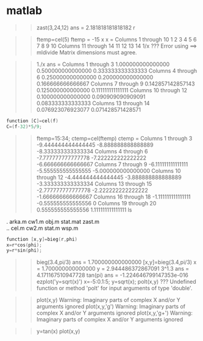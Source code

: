matlab
======

>> zast(3,24,12)
ans =
   2.181818181818182
>> r

 
>> ftemp=cel(5)
ftemp =
   -15
>> x
x =
  Columns 1 through 10
     1     2     3     4     5     6     7     8     9    10
  Columns 11 through 14
    11    12    13    14
>> 1/x
??? Error using ==> mldivide
Matrix dimensions must agree.
 
>> 1./x
ans =
  Columns 1 through 3
   1.000000000000000   0.500000000000000   0.333333333333333
  Columns 4 through 6
   0.250000000000000   0.200000000000000   0.166666666666667
  Columns 7 through 9
   0.142857142857143   0.125000000000000   0.111111111111111
  Columns 10 through 12
   0.100000000000000   0.090909090909091   0.083333333333333
  Columns 13 through 14
   0.076923076923077   0.071428571428571
   
```c
function [C]=cel(f)
C=(f-32)*5/9;
```
>> ftemp=15:34;
>> ctemp=cel(ftemp)
ctemp =
  Columns 1 through 3
  -9.444444444444445  -8.888888888888889  -8.333333333333334
  Columns 4 through 6
  -7.777777777777778  -7.222222222222222  -6.666666666666667
  Columns 7 through 9
  -6.111111111111111  -5.555555555555555  -5.000000000000000
  Columns 10 through 12
  -4.444444444444445  -3.888888888888889  -3.333333333333334
  Columns 13 through 15
  -2.777777777777778  -2.222222222222222  -1.666666666666667
  Columns 16 through 18
  -1.111111111111111  -0.555555555555556                   0
  Columns 19 through 20
   0.555555555555556   1.111111111111111
>> ls

.         arka.m    cw1.m     obj.m     stat.mat  zast.m    
..        cel.m     cw2.m     stat.m    wsp.m     
```c
function [x,y]=bieg(r,phi)
x=r*cos(phi);
y=r*sin(phi);
```
 
>> bieg(3.4,pi/3)
ans =
   1.700000000000000
>> [x,y]=bieg(3.4,pi/3)
x =
   1.700000000000000
y =
   2.944486372867091
>> 3^1.3
ans =
   4.171167510947728
>> tan(pi)
ans =
   -1.224646799147353e-016 
>> ezplot('y=sqrt(x)')
>> x=-5:0.1:5;
>> y=sqrt(x);
>> polt(x,y)
??? Undefined function or method 'polt' for input arguments of
type 'double'.
 
>> plot(x,y)
Warning: Imaginary parts of complex X and/or Y arguments ignored 
>> plot(x,y,'g')
Warning: Imaginary parts of complex X and/or Y arguments ignored 
>> plot(x,y,'g+')
Warning: Imaginary parts of complex X and/or Y arguments ignored

>> y=tan(x)
>> plot(x,y)
